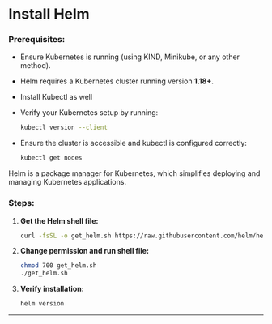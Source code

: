 # Install Helm

### Prerequisites:

* Ensure Kubernetes is running (using KIND, Minikube, or any other method).
    
* Helm requires a Kubernetes cluster running version **1.18+**.
    
* Install Kubectl as well
    
* Verify your Kubernetes setup by running:
    
    ```bash
    kubectl version --client
    ```
    
* Ensure the cluster is accessible and kubectl is configured correctly:
    
    ```bash
    kubectl get nodes
    ```
    

Helm is a package manager for Kubernetes, which simplifies deploying and managing Kubernetes applications.

### Steps:

1. **Get the Helm shell file:**
    
    ```bash
    curl -fsSL -o get_helm.sh https://raw.githubusercontent.com/helm/helm/main/scripts/get-helm-3
    ```
    
2. **Change permission and run shell file:**
    
    ```bash
    chmod 700 get_helm.sh
    ./get_helm.sh
    ```
    
3. **Verify installation:**
    
    ```bash
    helm version
    ```
    

---